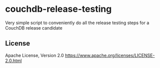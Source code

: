 # couchdb-release-testing
Very simple script to conveniently do all the release testing steps for a CouchDB release candidate

## License

Apache License, Version 2.0 https://www.apache.org/licenses/LICENSE-2.0.html 